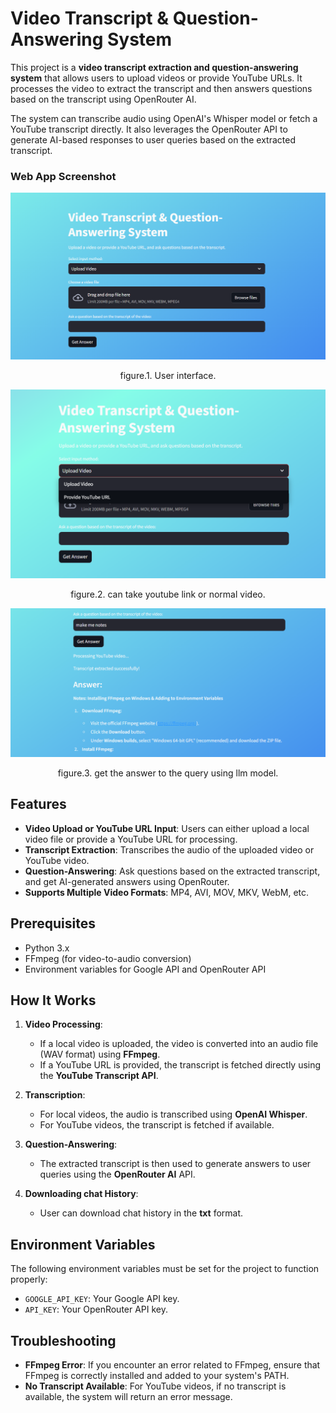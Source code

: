 # Video Transcript & Question-Answering System

This project is a **video transcript extraction and question-answering system** that allows users to upload videos or provide YouTube URLs. It processes the video to extract the transcript and then answers questions based on the transcript using OpenRouter AI.

The system can transcribe audio using OpenAI's Whisper model or fetch a YouTube transcript directly. It also leverages the OpenRouter API to generate AI-based responses to user queries based on the extracted transcript.
### Web App Screenshot
![front page](exmaple_images/Screenshot%202025-03-12%20150528.png)
<p align="center">
    figure.1. User interface.
</p>

![front_page_1](exmaple_images/Screenshot%202025-03-12%20150541.png)
<p align="center">
    figure.2. can take youtube link or normal video.
</p>

![front_page_2](exmaple_images/Screenshot%202025-03-12%20151714.png)
 
<p align="center">
    figure.3. get the answer to the query using llm model.
</p>

## Features

- **Video Upload or YouTube URL Input**: Users can either upload a local video file or provide a YouTube URL for processing.
- **Transcript Extraction**: Transcribes the audio of the uploaded video or YouTube video.
- **Question-Answering**: Ask questions based on the extracted transcript, and get AI-generated answers using OpenRouter.
- **Supports Multiple Video Formats**: MP4, AVI, MOV, MKV, WebM, etc.

## Prerequisites

- Python 3.x
- FFmpeg (for video-to-audio conversion)
- Environment variables for Google API and OpenRouter API

## How It Works

1. **Video Processing**:
    - If a local video is uploaded, the video is converted into an audio file (WAV format) using **FFmpeg**.
    - If a YouTube URL is provided, the transcript is fetched directly using the **YouTube Transcript API**.

2. **Transcription**:
    - For local videos, the audio is transcribed using **OpenAI Whisper**.
    - For YouTube videos, the transcript is fetched if available.

3. **Question-Answering**:
    - The extracted transcript is then used to generate answers to user queries using the **OpenRouter AI** API.
      
4. **Downloading chat History**:
    - User can download chat history in the **txt** format.
   

## Environment Variables

The following environment variables must be set for the project to function properly:

- `GOOGLE_API_KEY`: Your Google API key.
- `API_KEY`: Your OpenRouter API key.

## Troubleshooting

- **FFmpeg Error**: If you encounter an error related to FFmpeg, ensure that FFmpeg is correctly installed and added to your system's PATH.
- **No Transcript Available**: For YouTube videos, if no transcript is available, the system will return an error message.



